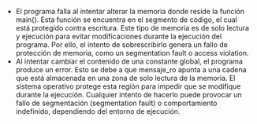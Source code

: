 * El programa falla al intentar alterar la memoria donde reside la función main(). Esta función se encuentra en el segmento de código, el cual está protegido contra escritura. Este tipo de memoria es de solo lectura y ejecución para evitar modificaciones durante la ejecución del programa. Por ello, el intento de sobrescribirlo genera un fallo de protección de memoria, como un segmentation fault o access violation.
* Al intentar cambiar el contenido de una constante global, el programa produce un error. Esto se debe a que mensaje_ro apunta a una cadena que está almacenada en una zona de solo lectura de la memoria. El sistema operativo protege esta región para impedir que se modifique durante la ejecución. Cualquier intento de hacerlo puede provocar un fallo de segmentación (segmentation fault) o comportamiento indefinido, dependiendo del entorno de ejecución.
